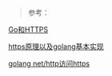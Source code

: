 













> 参考：

[Go和HTTPS](https://tonybai.com/2015/04/30/go-and-https/)

[https原理以及golang基本实现](https://www.cnblogs.com/Goden/p/4639672.html)

[golang net/http访问https](https://segmentfault.com/a/1190000016445178)
